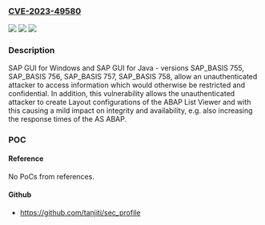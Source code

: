 ### [CVE-2023-49580](https://cve.mitre.org/cgi-bin/cvename.cgi?name=CVE-2023-49580)
![](https://img.shields.io/static/v1?label=Product&message=SAP%20GUI%20for%20Windows%20and%20SAP%20GUI%20for%20Java&color=blue)
![](https://img.shields.io/static/v1?label=Version&message=%3D%20SAP_BASIS%20755%20&color=brighgreen)
![](https://img.shields.io/static/v1?label=Vulnerability&message=CWE-732%3A%20Incorrect%20Permission%20Assignment%20for%20Critical%20Resource&color=brighgreen)

### Description

SAP GUI for Windows and SAP GUI for Java - versions SAP_BASIS 755, SAP_BASIS 756, SAP_BASIS 757, SAP_BASIS 758, allow an unauthenticated attacker to access information which would otherwise be restricted and confidential. In addition, this vulnerability allows the unauthenticated attacker to create Layout configurations of the ABAP List Viewer and with this causing a mild impact on integrity and availability, e.g. also increasing the response times of the AS ABAP.

### POC

#### Reference
No PoCs from references.

#### Github
- https://github.com/tanjiti/sec_profile

